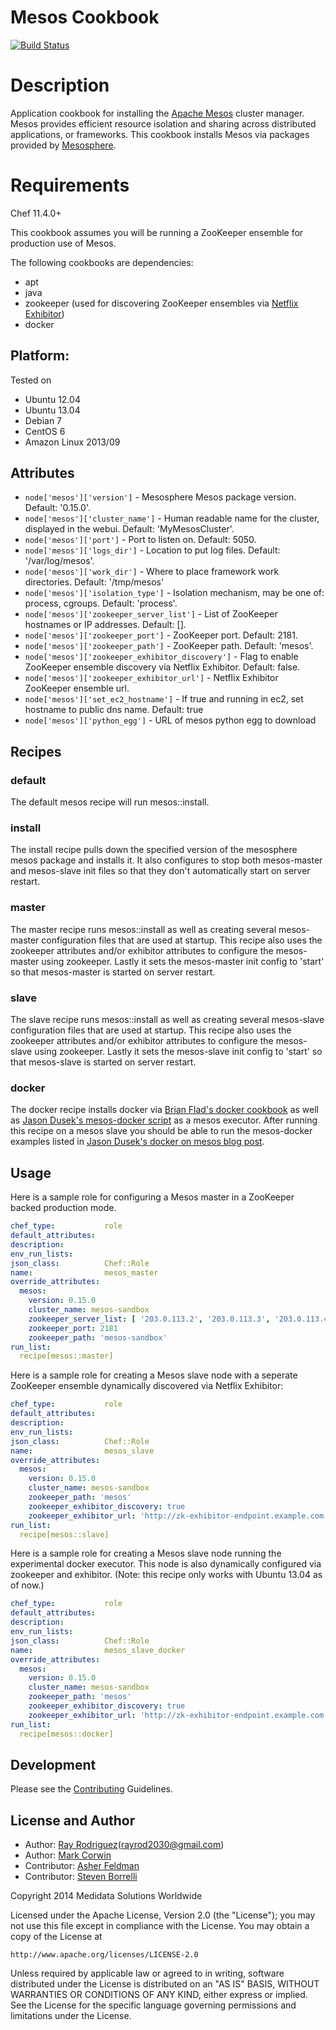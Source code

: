 Mesos Cookbook
==============
[![Build Status](https://secure.travis-ci.org/mdsol/mesos_cookbook.png?branch=master)](http://travis-ci.org/mdsol/mesos_cookbook)


Description
===========

Application cookbook for installing the [Apache Mesos][] cluster manager.
Mesos provides efficient resource isolation and sharing across distributed 
applications, or frameworks.  This cookbook installs Mesos via packages
provided by [Mesosphere][].

Requirements
============

Chef 11.4.0+

This cookbook assumes you will be running a ZooKeeper ensemble for production 
use of Mesos.

The following cookbooks are dependencies:

* apt
* java
* zookeeper (used for discovering ZooKeeper ensembles via [Netflix Exhibitor][])
* docker

## Platform:

Tested on

* Ubuntu 12.04
* Ubuntu 13.04
* Debian 7
* CentOS 6
* Amazon Linux 2013/09

## Attributes

* `node['mesos']['version']` - Mesosphere Mesos package version. Default: 
'0.15.0'.
* `node['mesos']['cluster_name']` - Human readable name for the cluster, 
displayed in the webui. Default: 'MyMesosCluster'.
* `node['mesos']['port']` - Port to listen on. Default: 5050.
* `node['mesos']['logs_dir']` - Location to put log files. Default: 
'/var/log/mesos'.
* `node['mesos']['work_dir']` - Where to place framework work directories. 
Default: '/tmp/mesos'
* `node['mesos']['isolation_type']` - Isolation mechanism, may be one of: 
process, cgroups. Default: 'process'.
* `node['mesos']['zookeeper_server_list']` - List of ZooKeeper hostnames or 
IP addresses. Default: [].
* `node['mesos']['zookeeper_port']` - ZooKeeper port. Default: 2181.
* `node['mesos']['zookeeper_path']` - ZooKeeper path. Default: 'mesos'.
* `node['mesos']['zookeeper_exhibitor_discovery']` - Flag to enable ZooKeeper 
ensemble discovery via Netflix Exhibitor. Default: false.
* `node['mesos']['zookeeper_exhibitor_url']` - Netflix Exhibitor ZooKeeper 
ensemble url.
* `node['mesos']['set_ec2_hostname']` - If true and running in ec2, set hostname
to public dns name.  Default: true
* `node['mesos']['python_egg']` - URL of mesos python egg to download

## Recipes

### default
The default mesos recipe will run mesos::install.

### install
The install recipe pulls down the specified version of the mesosphere mesos 
package and installs it.  It also configures to stop both mesos-master and 
mesos-slave init files so that they don't automatically start on server 
restart.

### master
The master recipe runs mesos::install as well as creating several
mesos-master configuration files that are used at startup.  This recipe also
uses the zookeeper attributes and/or exhibitor attributes to configure the 
mesos-master using zookeeper.  Lastly it sets the mesos-master init config to
'start' so that mesos-master is started on server restart.

### slave
The slave recipe runs mesos::install as well as creating several
mesos-slave configuration files that are used at startup.  This recipe also
uses the zookeeper attributes and/or exhibitor attributes to configure the 
mesos-slave using zookeeper.  Lastly it sets the mesos-slave init config to
'start' so that mesos-slave is started on server restart.

### docker
The docker recipe installs docker via [Brian Flad's docker cookbook][] as well
as [Jason Dusek's mesos-docker script][] as a mesos executor.  After running 
this recipe on a mesos slave you should be able to run the mesos-docker
examples listed in [Jason Dusek's docker on mesos blog post][].

## Usage

Here is a sample role for configuring a Mesos master in a ZooKeeper backed 
production mode.

```YAML
chef_type:           role
default_attributes:
description:
env_run_lists:
json_class:          Chef::Role
name:                mesos_master
override_attributes:
  mesos:
    version: 0.15.0
    cluster_name: mesos-sandbox
    zookeeper_server_list: [ '203.0.113.2', '203.0.113.3', '203.0.113.4' ]
    zookeeper_port: 2181
    zookeeper_path: 'mesos-sandbox'
run_list:
  recipe[mesos::master]
```

Here is a sample role for creating a Mesos slave node with a seperate ZooKeeper 
ensemble dynamically discovered via Netflix Exhibitor:
```YAML
chef_type:           role
default_attributes:
description:
env_run_lists:
json_class:          Chef::Role
name:                mesos_slave
override_attributes:
  mesos:
    version: 0.15.0
    cluster_name: mesos-sandbox
    zookeeper_path: 'mesos'
    zookeeper_exhibitor_discovery: true
    zookeeper_exhibitor_url: 'http://zk-exhibitor-endpoint.example.com:8080'
run_list:
  recipe[mesos::slave]
```

Here is a sample role for creating a Mesos slave node running the experimental 
docker executor.  This node is also dynamically configured via zookeeper and
exhibitor.  (Note: this recipe only works with Ubuntu 13.04 as of now.)
```YAML
chef_type:           role
default_attributes:
description:
env_run_lists:
json_class:          Chef::Role
name:                mesos_slave_docker
override_attributes:
  mesos:
    version: 0.15.0
    cluster_name: mesos-sandbox
    zookeeper_path: 'mesos'
    zookeeper_exhibitor_discovery: true
    zookeeper_exhibitor_url: 'http://zk-exhibitor-endpoint.example.com:8080'
run_list:
  recipe[mesos::docker]
```

[Apache Mesos]: http://mesos.apache.org
[Netflix Exhibitor]: https://github.com/Netflix/exhibitor
[Mesosphere]: http://mesosphere.io
[Brian Flad's docker cookbook]: https://github.com/bflad/chef-docker
[Jason Dusek's mesos-docker script]: https://github.com/mesosphere/mesos-docker
[Jason Dusek's docker on mesos blog post]: http://mesosphere.io/2013/09/26/docker-on-mesos/

Development
-----------
Please see the [Contributing](CONTRIBUTING.md) Guidelines.

License and Author
------------------
* Author: [Ray Rodriguez](https://github.com/rayrod2030)(rayrod2030@gmail.com)
* Author: [Mark Corwin](https://github.com/mjcdiggity)
* Contributor: [Asher Feldman](https://github.com/asher)
* Contributor: [Steven Borrelli](https://github.com/stevendborrelli)

Copyright 2014 Medidata Solutions Worldwide

Licensed under the Apache License, Version 2.0 (the "License"); you may not use 
this file except in compliance with the License. You may obtain a copy of the 
License at

    http://www.apache.org/licenses/LICENSE-2.0

Unless required by applicable law or agreed to in writing, software distributed 
under the License is distributed on an "AS IS" BASIS, WITHOUT WARRANTIES OR 
CONDITIONS OF ANY KIND, either express or implied. See the License for the 
specific language governing permissions and limitations under the License.
